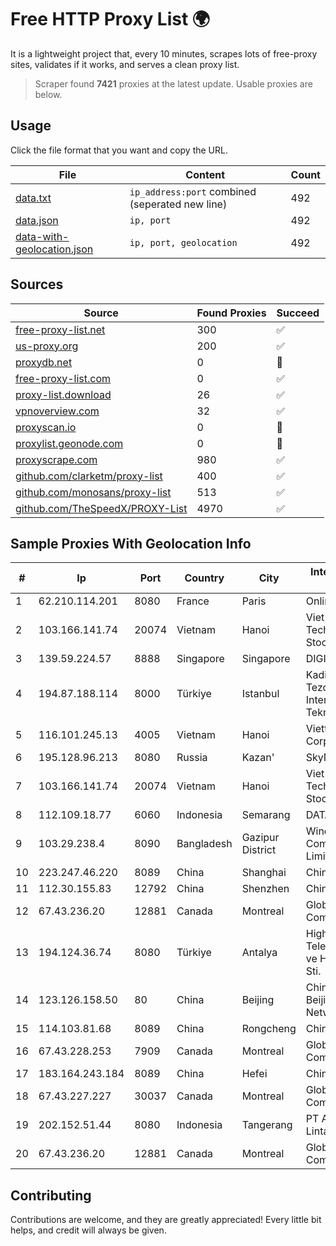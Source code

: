 
# Free HTTP Proxy List 🌍

It is a lightweight project that, every 10 minutes, scrapes lots of free-proxy sites, validates if it works, and serves a clean proxy list.


> Scraper found **7421** proxies at the latest update. Usable proxies are below.

## Usage

Click the file format that you want and copy the URL.


|File|Content|Count|
|----|-------|-----|
|[data.txt](https://raw.githubusercontent.com/themiralay/Proxy-List-World/master/data.txt)|`ip_address:port` combined (seperated new line)|492|
|[data.json](https://raw.githubusercontent.com/themiralay/Proxy-List-World/master/data.json)|`ip, port`|492|
|[data-with-geolocation.json](https://raw.githubusercontent.com/themiralay/Proxy-List-World/master/data-with-geolocation.json)|`ip, port, geolocation`|492|

## Sources

|Source|Found Proxies|Succeed|
|------|-------------|-------|
|[free-proxy-list.net](https://free-proxy-list.net)|300|✅|
|[us-proxy.org](https://www.us-proxy.org)|200|✅|
|[proxydb.net](http://proxydb.net)|0|🚫|
|[free-proxy-list.com](https://free-proxy-list.com/?page=&port=&type%5B%5D=http&type%5B%5D=https&up_time=0&search=Search)|0|✅|
|[proxy-list.download](https://www.proxy-list.download/HTTP)|26|✅|
|[vpnoverview.com](https://vpnoverview.com/privacy/anonymous-browsing/free-proxy-servers)|32|✅|
|[proxyscan.io](https://www.proxyscan.io)|0|🚫|
|[proxylist.geonode.com](https://proxylist.geonode.com/api/proxy-list?limit=300&page=1&sort_by=lastChecked&sort_type=desc&protocols=http,https)|0|🚫|
|[proxyscrape.com](https://api.proxyscrape.com/v2/?request=displayproxies&protocol=http&timeout=10000&country=all&ssl=all&anonymity=all)|980|✅|
|[github.com/clarketm/proxy-list](https://raw.githubusercontent.com/clarketm/proxy-list/master/proxy-list-raw.txt)|400|✅|
|[github.com/monosans/proxy-list](https://raw.githubusercontent.com/monosans/proxy-list/main/proxies/http.txt)|513|✅|
|[github.com/TheSpeedX/PROXY-List](https://raw.githubusercontent.com/TheSpeedX/PROXY-List/master/http.txt)|4970|✅|


## Sample Proxies With Geolocation Info

|#|Ip|Port|Country|City|Internet Service Provider|
|-|--|----|-------|----|-------------------------|
|1|62.210.114.201|8080|France|Paris|Online SAS|
|2|103.166.141.74|20074|Vietnam|Hanoi|Viet NAM Cloud Technology Joint Stock Company|
|3|139.59.224.57|8888|Singapore|Singapore|DIGITALOCEAN|
|4|194.87.188.114|8000|Türkiye|Istanbul|Kadir Huseyin Tezcan Nosspeed Internet Teknolojileri|
|5|116.101.245.13|4005|Vietnam|Hanoi|Viettel Corporation|
|6|195.128.96.213|8080|Russia|Kazan'|SkyNetwork Ltd.|
|7|103.166.141.74|20074|Vietnam|Hanoi|Viet NAM Cloud Technology Joint Stock Company|
|8|112.109.18.77|6060|Indonesia|Semarang|DATAUTAMANET|
|9|103.29.238.4|8090|Bangladesh|Gazipur District|Windstream Communication Limited|
|10|223.247.46.220|8089|China|Shanghai|Chinanet|
|11|112.30.155.83|12792|China|Shenzhen|China Mobile|
|12|67.43.236.20|12881|Canada|Montreal|GloboTech Communications|
|13|194.124.36.74|8080|Türkiye|Antalya|High Speed Telekomunikasyon ve Hab. Hiz. Ltd. Sti.|
|14|123.126.158.50|80|China|Beijing|China Unicom Beijing Province Network|
|15|114.103.81.68|8089|China|Rongcheng|Chinanet|
|16|67.43.228.253|7909|Canada|Montreal|GloboTech Communications|
|17|183.164.243.184|8089|China|Hefei|Chinanet|
|18|67.43.227.227|30037|Canada|Montreal|GloboTech Communications|
|19|202.152.51.44|8080|Indonesia|Tangerang|PT Aplikanusa Lintasarta|
|20|67.43.236.20|12881|Canada|Montreal|GloboTech Communications|



## Contributing

Contributions are welcome, and they are greatly appreciated! Every
little bit helps, and credit will always be given.


